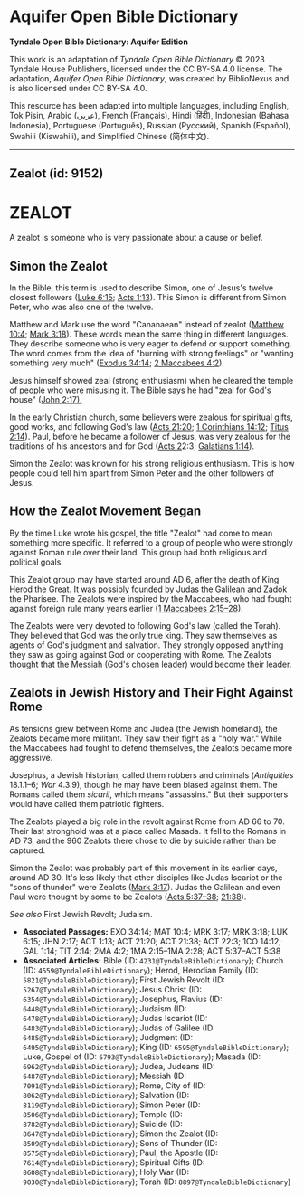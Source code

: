 # Aquifer Open Bible Dictionary

**Tyndale Open Bible Dictionary: Aquifer Edition**

This work is an adaptation of *Tyndale Open Bible Dictionary* © 2023 Tyndale House Publishers, licensed under the CC BY\-SA 4\.0 license. The adaptation, *Aquifer Open Bible Dictionary*, was created by BiblioNexus and is also licensed under CC BY\-SA 4\.0\.

This resource has been adapted into multiple languages, including English, Tok Pisin, Arabic (عربي), French (Français), Hindi (हिंदी), Indonesian (Bahasa Indonesia), Portuguese (Português), Russian (Русский), Spanish (Español), Swahili (Kiswahili), and Simplified Chinese (简体中文).



--------------------------------

## Zealot (id: 9152)

ZEALOT
======

A zealot is someone who is very passionate about a cause or belief.

Simon the Zealot
----------------

In the Bible, this term is used to describe Simon, one of Jesus's twelve closest followers ([Luke 6:15](https://ref.ly/Luke6:15); [Acts 1:13](https://ref.ly/Acts1:13)). This Simon is different from Simon Peter, who was also one of the twelve.

Matthew and Mark use the word "Cananaean" instead of zealot ([Matthew 10:4](https://ref.ly/Matt10:4); [Mark 3:18](https://ref.ly/Mark3:18)). These words mean the same thing in different languages. They describe someone who is very eager to defend or support something. The word comes from the idea of "burning with strong feelings" or "wanting something very much" ([Exodus 34:14](https://ref.ly/Exod34:14); [2 Maccabees 4:2](https://ref.ly/2Macc4:2)). 

Jesus himself showed zeal (strong enthusiasm) when he cleared the temple of people who were misusing it. The Bible says he had "zeal for God's house" ([John 2:17\).](https://ref.ly/John2:17)

In the early Christian church, some believers were zealous for spiritual gifts, good works, and following God's law ([Acts 21:20](https://ref.ly/Acts21:20); [1 Corinthians 14:12](https://ref.ly/1Cor14:12); [Titus 2:14](https://ref.ly/Titus2:14)). Paul, before he became a follower of Jesus, was very zealous for the traditions of his ancestors and for God ([Acts 2](https://ref.ly/Acts22:3)2:3; [Galatians 1:14](https://ref.ly/Gal1:14)).

Simon the Zealot was known for his strong religious enthusiasm. This is how people could tell him apart from Simon Peter and the other followers of Jesus.

How the Zealot Movement Began
-----------------------------

By the time Luke wrote his gospel, the title "Zealot" had come to mean something more specific. It referred to a group of people who were strongly against Roman rule over their land. This group had both religious and political goals.

This Zealot group may have started around AD 6, after the death of King Herod the Great. It was possibly founded by Judas the Galilean and Zadok the Pharisee. The Zealots were inspired by the Maccabees, who had fought against foreign rule many years earlier ([1 Maccabees 2:15–28](https://ref.ly/1Macc2:15-1Macc2:28)). 

The Zealots were very devoted to following God's law (called the Torah). They believed that God was the only true king. They saw themselves as agents of God's judgment and salvation. They strongly opposed anything they saw as going against God or cooperating with Rome. The Zealots thought that the Messiah (God's chosen leader) would become their leader.

Zealots in Jewish History and Their Fight Against Rome
------------------------------------------------------

As tensions grew between Rome and Judea (the Jewish homeland), the Zealots became more militant. They saw their fight as a "holy war." While the Maccabees had fought to defend themselves, the Zealots became more aggressive.

Josephus, a Jewish historian, called them robbers and criminals (*Antiquities* 18\.1\.1–6; *War* 4\.3\.9\), though he may have been biased against them. The Romans called them *sicarii*, which means "assassins." But their supporters would have called them patriotic fighters.

The Zealots played a big role in the revolt against Rome from AD 66 to 70\. Their last stronghold was at a place called Masada. It fell to the Romans in AD 73, and the 960 Zealots there chose to die by suicide rather than be captured.

Simon the Zealot was probably part of this movement in its earlier days, around AD 30\. It's less likely that other disciples like Judas Iscariot or the "sons of thunder" were Zealots ([Mark 3:17](https://ref.ly/Mark3:17)). Judas the Galilean and even Paul were thought by some to be Zealots ([Acts 5:37–38](https://ref.ly/Acts5:37-Acts5:38); [21:38](https://ref.ly/Acts21:38)).

*See also* First Jewish Revolt; Judaism.

* **Associated Passages:** EXO 34:14; MAT 10:4; MRK 3:17; MRK 3:18; LUK 6:15; JHN 2:17; ACT 1:13; ACT 21:20; ACT 21:38; ACT 22:3; 1CO 14:12; GAL 1:14; TIT 2:14; 2MA 4:2; 1MA 2:15–1MA 2:28; ACT 5:37–ACT 5:38
* **Associated Articles:** Bible (ID: `4231@TyndaleBibleDictionary`); Church (ID: `4559@TyndaleBibleDictionary`); Herod, Herodian Family (ID: `5821@TyndaleBibleDictionary`); First Jewish Revolt (ID: `5267@TyndaleBibleDictionary`); Jesus Christ (ID: `6354@TyndaleBibleDictionary`); Josephus, Flavius (ID: `6448@TyndaleBibleDictionary`); Judaism (ID: `6478@TyndaleBibleDictionary`); Judas Iscariot (ID: `6483@TyndaleBibleDictionary`); Judas of Galilee (ID: `6485@TyndaleBibleDictionary`); Judgment (ID: `6495@TyndaleBibleDictionary`); King (ID: `6595@TyndaleBibleDictionary`); Luke, Gospel of (ID: `6793@TyndaleBibleDictionary`); Masada (ID: `6962@TyndaleBibleDictionary`); Judea, Judeans (ID: `6487@TyndaleBibleDictionary`); Messiah (ID: `7091@TyndaleBibleDictionary`); Rome, City of (ID: `8062@TyndaleBibleDictionary`); Salvation (ID: `8119@TyndaleBibleDictionary`); Simon Peter (ID: `8506@TyndaleBibleDictionary`); Temple (ID: `8782@TyndaleBibleDictionary`); Suicide (ID: `8647@TyndaleBibleDictionary`); Simon the Zealot (ID: `8509@TyndaleBibleDictionary`); Sons of Thunder (ID: `8575@TyndaleBibleDictionary`); Paul, the Apostle (ID: `7614@TyndaleBibleDictionary`); Spiritual Gifts (ID: `8608@TyndaleBibleDictionary`); Holy War (ID: `9030@TyndaleBibleDictionary`); Torah (ID: `8897@TyndaleBibleDictionary`)

